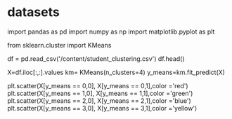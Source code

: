 # datasets

import pandas as pd
import numpy as np
import matplotlib.pyplot as plt

from sklearn.cluster import KMeans

df = pd.read_csv('/content/student_clustering.csv')
df.head()

X=df.iloc[:,:].values
km= KMeans(n_clusters=4)
y_means=km.fit_predict(X)

plt.scatter(X[y_means == 0,0], X[y_means == 0,1],color ='red')
plt.scatter(X[y_means == 1,0], X[y_means == 1,1],color ='green')
plt.scatter(X[y_means == 2,0], X[y_means == 2,1],color ='blue')
plt.scatter(X[y_means == 3,0], X[y_means == 3,1],color ='yellow')